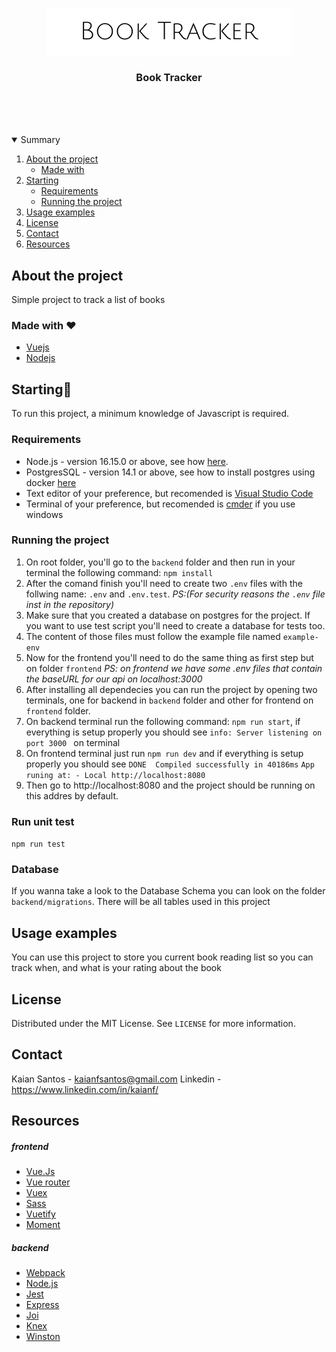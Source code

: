
<!-- PROJECT LOGO -->
<br />
<p align="center">
  <a href="https://github.com/KaianFerreira/Book-Tracker">
    <img src="logo.png" alt="Logo" >
  </a>

  <h3 align="center">Book Tracker</h3>

  <p align="center">
    <br />
    <br />
    <br />
  </p>
</p>



<!--Tabela de conteúdo -->
<details open="open">
  <summary> Summary</summary>
  <ol>
    <li>
      <a href="#about-the-project">About the project</a>
      <ul>
        <li><a href="#made-with">Made with</a></li>
      </ul>
    </li>
    <li>
      <a href="#starting">Starting</a>
      <ul>
        <li><a href="#requirements">Requirements</a></li>
        <li><a href="#running-the-project">Running the project</a></li>
      </ul>
    </li>
    <li><a href="#usage-example"> Usage examples</a></li>
    <li><a href="#license">License</a></li>
    <li><a href="#contato">Contact</a></li>
    <li><a href="#resources">Resources</a></li>
  </ol>
</details>


## About the project

Simple project to track a list of books 

### Made with ❤️

* [Vuejs](https://vuejs.org/)
* [Nodejs](https://nodejs.org/en/)



<!-- GETTING STARTED -->
## Starting🚀

To run this project, a minimum knowledge of Javascript is required.

### Requirements
* Node.js - version 16.15.0 or above, see how [here](https://nodejs.org/en/download/).
* PostgresSQL - version 14.1 or above, see how to install postgres using docker [here](https://dev.to/shree_j/how-to-install-and-run-psql-using-docker-41j2)
* Text editor of your preference, but recomended is [Visual Studio Code](https://code.visualstudio.com/download)
* Terminal of your preference, but recomended is [cmder](https://code.visualstudio.com/docs/editor/integrated-terminal#_can-i-use-cmders-shell-with-the-terminal-on-windows) if you use windows

### Running the project

1. On root folder, you'll go to the `backend` folder and then run in your terminal the following command: ``npm install``
2. After the comand finish you'll need to create two `.env` files with the follwing name: 
`.env` and `.env.test`.
*PS:(For security reasons the ```.env``` file inst in the repository)*
3. Make sure that you created a database on postgres for the project. If you want to use test script you'll need to create a database for tests too.
4. The content of those files must follow the example file named `example-env`
5. Now for the frontend you'll need to do the same thing as first step but on folder `frontend`
*PS: on frontend we have some .env files that contain the baseURL for our api on localhost:3000*
6. After installing all dependecies you can run the project by opening two terminals, one for backend in `backend` folder and other for frontend on `frontend` folder.
7. On backend terminal run the following command: `npm run start`, if everything is setup properly you should see `info: Server listening on port 3000 ` on terminal
8. On frontend terminal just run `npm run dev` and if everything is setup properly you should see 
	`DONE  Compiled successfully in 40186ms`
	 `App runing at: - Local http://localhost:8080`
9. Then go to http://localhost:8080 and the project should be running on this addres by default.

### Run unit test
  ```npm run test```

### Database
If you wanna take a look to the Database Schema you can look on the folder `backend/migrations`. There will be all tables used in this project
<!-- USAGE EXAMPLES -->
## Usage examples

You can use this project to store you current book reading list so you can track when, and what is your rating about the book




<!-- LICENSE -->
## License

Distributed under the MIT License. See `LICENSE` for more information.



<!-- CONTACT -->
## Contact

Kaian Santos - kaianfsantos@gmail.com
Linkedin - https://www.linkedin.com/in/kaianf/


<!-- ACKNOWLEDGEMENTS -->
## Resources

##### frontend
* [Vue.Js](https://vuejs.org/)
* [Vue router](https://router.vuejs.org/)
* [Vuex](https://vuex.vuejs.org/)
* [Sass](https://sass-lang.com/)
* [Vuetify](https://vuetifyjs.com)
* [Moment](https://momentjs.com/)

##### backend
* [Webpack](https://webpack.js.org/)
* [Node.js](https://nodejs.org/en/)
* [Jest](https://jestjs.io/)
* [Express](http://expressjs.com/)
* [Joi](https://joi.dev/)
* [Knex](http://knexjs.org/)
* [Winston](https://github.com/winstonjs/winston#readme)

